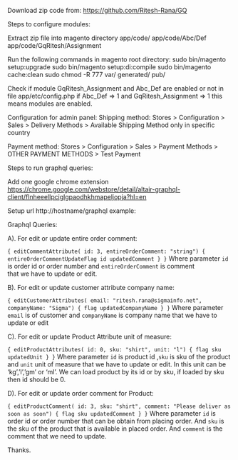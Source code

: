 Download zip code from:
https://github.com/Ritesh-Rana/GQ

Steps to configure modules:

Extract zip file into magento directory app/code/
app/code/Abc/Def
app/code/GqRitesh/Assignment

Run the following commands in magento root directory:
sudo bin/magento setup:upgrade
sudo bin/magento setup:di:compile
sudo bin/magento cache:clean
sudo chmod -R 777 var/ generated/ pub/

Check if module GqRitesh_Assignment and Abc_Def are enabled or not in file app/etc/config.php if
Abc_Def => 1 and GqRitesh_Assignment => 1 this means modules are enabled.

Configuration for admin panel:
Shipping method:
Stores > Configuration > Sales > Delivery Methods >  Available Shipping Method only in specific country

Payment method:
Stores > Configuration > Sales > Payment Methods > OTHER PAYMENT METHODS > Test Payment
 	

Steps to run graphql queries:

Add one google chrome extension 
https://chrome.google.com/webstore/detail/altair-graphql-client/flnheeellpciglgpaodhkhmapeljopja?hl=en

Setup url 
http://hostname/graphql example:



Graphql Queries:

A). For edit or update entire order comment:

`{
  editCommentAttribute(
   	 id: 3,
   	entireOrderComment: "string")
  	{
    		entireOrderCommentUpdateFlag
    		id
    		updatedComment
  	}
}`
Where parameter `id` is order id or order number and `entireOrderComment` is comment         
that we have to update or edit. 




B). For edit or update customer attribute company name:

`{
  editCustomerAttributes(
email: "ritesh.rana@sigmainfo.net",
 companyName: "Sigma")
 {
    		flag
    		updatedCompanyName
  	}
}`
Where parameter `email` is of customer and `companyName` is company name that we have to update or edit


C). For edit or update Product Attribute unit of measure:

`{
  editProductAttributes(
 id: 0,
    	sku: "shirt",
    	unit: "l")
{
    		flag
    		sku
    		updatedUnit
  	}
}`
Where parameter `id` is product id ,`sku`  is sku of the product and `unit` unit of measure that we have to update or edit. In this unit can be ‘kg’,’l’,’gm’ or ‘ml’.
We can load product by its id or by sku, if loaded by sku then id should be 0.



D). For edit or update order comment for Product:

`{
  editProductComment(
    	id: 3,
    	sku: "shirt",
    	comment: "Please deliver as soon as soon")
{
    		flag
    		sku
    		updatedComment
  	}
}`
Where parameter `id` is order id or order number that can be obtain from placing order.
And `sku`  is the sku of the product that is available in placed order.
And `comment` is the comment that we need to update.  

Thanks.
